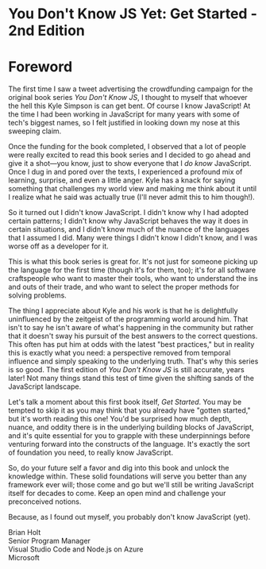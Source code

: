 # You Don't Know JS Yet: Get Started - 2nd Edition
# Foreword

The first time I saw a tweet advertising the crowdfunding campaign for the original book series *You Don't Know JS*, I thought to myself that whoever the hell this Kyle Simpson is can get bent. Of course I know JavaScript! At the time I had been working in JavaScript for many years with some of tech's biggest names, so I felt justified in looking down my nose at this sweeping claim.

Once the funding for the book completed, I observed that a lot of people were really excited to read this book series and I decided to go ahead and give it a shot—you know, just to show everyone that I *do know* JavaScript. Once I dug in and pored over the texts, I experienced a profound mix of learning, surprise, and even a little anger. Kyle has a knack for saying something that challenges my world view and making me think about it until I realize what he said was actually true (I'll never admit this to him though!).

So it turned out I didn't know JavaScript. I didn't know why I had adopted certain patterns; I didn't know why JavaScript behaves the way it does in certain situations, and I didn't know much of the nuance of the languages that I assumed I did. Many were things I didn't know I didn't know, and I was worse off as a developer for it.

This is what this book series is great for. It's not just for someone picking up the language for the first time (though it's for them, too); it's for all software craftspeople who want to master their tools, who want to understand the ins and outs of their trade, and who want to select the proper methods for solving problems.

The thing I appreciate about Kyle and his work is that he is delightfully uninfluenced by the zeitgeist of the programming world around him. That isn't to say he isn't aware of what's happening in the community but rather that it doesn't sway his pursuit of the best answers to the correct questions. This often has put him at odds with the latest "best practices," but in reality this is exactly what you need: a perspective removed from temporal influence and simply speaking to the underlying truth. That's why this series is so good. The first edition of *You Don't Know JS* is still accurate, years later! Not many things stand this test of time given the shifting sands of the JavaScript landscape.

Let's talk a moment about this first book itself, *Get Started*. You may be tempted to skip it as you may think that you already have "gotten started," but it's worth reading this one! You'd be surprised how much depth, nuance, and oddity there is in the underlying building blocks of JavaScript, and it's quite essential for you to grapple with these underpinnings before venturing forward into the constructs of the language. It's exactly the sort of foundation you need, to really know JavaScript.

So, do your future self a favor and dig into this book and unlock the knowledge within. These solid foundations will serve you better than any framework ever will; those come and go but we'll still be writing JavaScript itself for decades to come. Keep an open mind and challenge your preconceived notions.

Because, as I found out myself, you probably don't know JavaScript (yet).

Brian Holt<br>
Senior Program Manager<br>
Visual Studio Code and Node.js on Azure<br>
Microsoft
